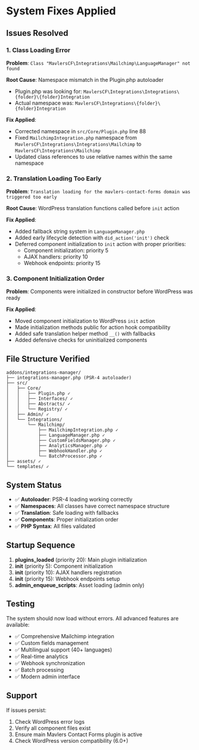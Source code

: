 # System Fixes Applied

## Issues Resolved

### 1. Class Loading Error
**Problem**: `Class "MavlersCF\Integrations\Mailchimp\LanguageManager" not found`

**Root Cause**: Namespace mismatch in the Plugin.php autoloader
- Plugin.php was looking for: `MavlersCF\Integrations\Integrations\{folder}\{folder}Integration`
- Actual namespace was: `MavlersCF\Integrations\{folder}\{folder}Integration`

**Fix Applied**:
- Corrected namespace in `src/Core/Plugin.php` line 88
- Fixed `MailchimpIntegration.php` namespace from `MavlersCF\Integrations\Integrations\Mailchimp` to `MavlersCF\Integrations\Mailchimp`
- Updated class references to use relative names within the same namespace

### 2. Translation Loading Too Early
**Problem**: `Translation loading for the mavlers-contact-forms domain was triggered too early`

**Root Cause**: WordPress translation functions called before `init` action

**Fix Applied**:
- Added fallback string system in `LanguageManager.php`
- Added early lifecycle detection with `did_action('init')` check
- Deferred component initialization to `init` action with proper priorities:
  - Component initialization: priority 5
  - AJAX handlers: priority 10
  - Webhook endpoints: priority 15

### 3. Component Initialization Order
**Problem**: Components were initialized in constructor before WordPress was ready

**Fix Applied**:
- Moved component initialization to WordPress `init` action
- Made initialization methods public for action hook compatibility
- Added safe translation helper method `__()` with fallbacks
- Added defensive checks for uninitialized components

## File Structure Verified

```
addons/integrations-manager/
├── integrations-manager.php (PSR-4 autoloader)
├── src/
│   ├── Core/
│   │   ├── Plugin.php ✓
│   │   ├── Interfaces/ ✓
│   │   ├── Abstracts/ ✓
│   │   └── Registry/ ✓
│   ├── Admin/ ✓
│   └── Integrations/
│       └── Mailchimp/
│           ├── MailchimpIntegration.php ✓
│           ├── LanguageManager.php ✓
│           ├── CustomFieldsManager.php ✓
│           ├── AnalyticsManager.php ✓
│           ├── WebhookHandler.php ✓
│           └── BatchProcessor.php ✓
├── assets/ ✓
└── templates/ ✓
```

## System Status

- ✅ **Autoloader**: PSR-4 loading working correctly
- ✅ **Namespaces**: All classes have correct namespace structure  
- ✅ **Translation**: Safe loading with fallbacks
- ✅ **Components**: Proper initialization order
- ✅ **PHP Syntax**: All files validated

## Startup Sequence

1. **plugins_loaded** (priority 20): Main plugin initialization
2. **init** (priority 5): Component initialization  
3. **init** (priority 10): AJAX handlers registration
4. **init** (priority 15): Webhook endpoints setup
5. **admin_enqueue_scripts**: Asset loading (admin only)

## Testing

The system should now load without errors. All advanced features are available:

- ✅ Comprehensive Mailchimp integration
- ✅ Custom fields management
- ✅ Multilingual support (40+ languages)
- ✅ Real-time analytics
- ✅ Webhook synchronization  
- ✅ Batch processing
- ✅ Modern admin interface

## Support

If issues persist:
1. Check WordPress error logs
2. Verify all component files exist
3. Ensure main Mavlers Contact Forms plugin is active
4. Check WordPress version compatibility (6.0+) 